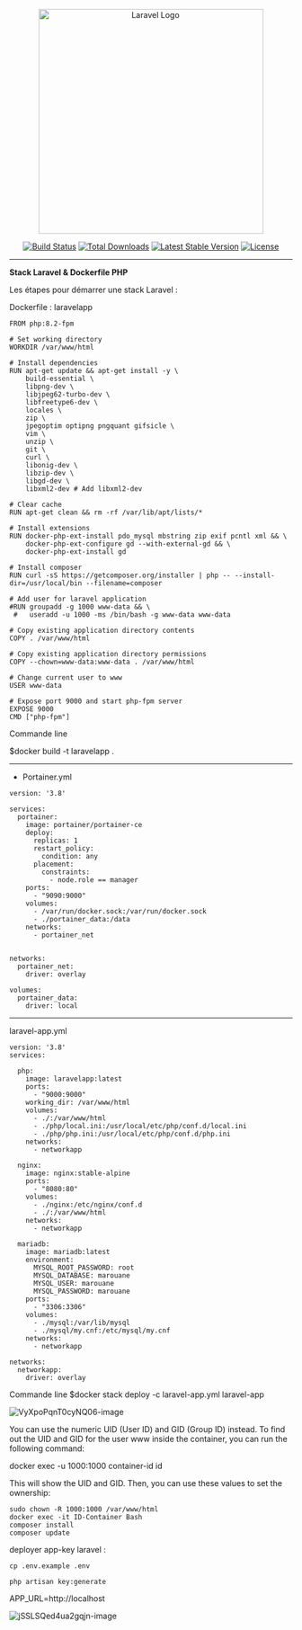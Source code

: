 <p align="center"><a href="https://laravel.com" target="_blank"><img src="https://raw.githubusercontent.com/laravel/art/master/logo-lockup/5%20SVG/2%20CMYK/1%20Full%20Color/laravel-logolockup-cmyk-red.svg" width="400" alt="Laravel Logo"></a></p>

<p align="center">
<a href="https://github.com/laravel/framework/actions"><img src="https://github.com/laravel/framework/workflows/tests/badge.svg" alt="Build Status"></a>
<a href="https://packagist.org/packages/laravel/framework"><img src="https://img.shields.io/packagist/dt/laravel/framework" alt="Total Downloads"></a>
<a href="https://packagist.org/packages/laravel/framework"><img src="https://img.shields.io/packagist/v/laravel/framework" alt="Latest Stable Version"></a>
<a href="https://packagist.org/packages/laravel/framework"><img src="https://img.shields.io/packagist/l/laravel/framework" alt="License"></a>
</p>


--------------------------------------------------------------------------------------------------------------------------------------------

**Stack Laravel & Dockerfile PHP**


Les étapes pour démarrer une stack Laravel :

Dockerfile : laravelapp
```
FROM php:8.2-fpm

# Set working directory
WORKDIR /var/www/html

# Install dependencies
RUN apt-get update && apt-get install -y \
    build-essential \
    libpng-dev \
    libjpeg62-turbo-dev \
    libfreetype6-dev \
    locales \
    zip \
    jpegoptim optipng pngquant gifsicle \
    vim \
    unzip \
    git \
    curl \
    libonig-dev \
    libzip-dev \
    libgd-dev \
    libxml2-dev # Add libxml2-dev

# Clear cache
RUN apt-get clean && rm -rf /var/lib/apt/lists/*

# Install extensions
RUN docker-php-ext-install pdo_mysql mbstring zip exif pcntl xml && \
    docker-php-ext-configure gd --with-external-gd && \
    docker-php-ext-install gd

# Install composer
RUN curl -sS https://getcomposer.org/installer | php -- --install-dir=/usr/local/bin --filename=composer

# Add user for laravel application
#RUN groupadd -g 1000 www-data && \
 #   useradd -u 1000 -ms /bin/bash -g www-data www-data

# Copy existing application directory contents
COPY . /var/www/html

# Copy existing application directory permissions
COPY --chown=www-data:www-data . /var/www/html

# Change current user to www
USER www-data

# Expose port 9000 and start php-fpm server
EXPOSE 9000
CMD ["php-fpm"]
```

Commande line


$docker build -t laravelapp .

------------------------------------------------------------------------------------------------------------------------------------


- Portainer.yml



```
version: '3.8'

services:
  portainer:
    image: portainer/portainer-ce
    deploy:
      replicas: 1
      restart_policy:
        condition: any
      placement:
        constraints:
          - node.role == manager
    ports:
      - "9090:9000"
    volumes:
      - /var/run/docker.sock:/var/run/docker.sock
      - ./portainer_data:/data
    networks:
      - portainer_net


networks:
  portainer_net:
    driver: overlay

volumes:
  portainer_data:
    driver: local
```

---------------------------------------------------------------------------------------------------

 laravel-app.yml


```
version: '3.8'
services:

  php:
    image: laravelapp:latest
    ports:
      - "9000:9000"
    working_dir: /var/www/html
    volumes:
      - ./:/var/www/html
      - ./php/local.ini:/usr/local/etc/php/conf.d/local.ini
      - ./php/php.ini:/usr/local/etc/php/conf.d/php.ini
    networks:
      - networkapp

  nginx:
    image: nginx:stable-alpine
    ports:
      - "8080:80"
    volumes:
      - ./nginx:/etc/nginx/conf.d
      - ./:/var/www/html
    networks:
      - networkapp

  mariadb:
    image: mariadb:latest
    environment:
      MYSQL_ROOT_PASSWORD: root
      MYSQL_DATABASE: marouane
      MYSQL_USER: marouane
      MYSQL_PASSWORD: marouane
    ports:
      - "3306:3306"
    volumes:
      - ./mysql:/var/lib/mysql
      - ./mysql/my.cnf:/etc/mysql/my.cnf
    networks:
      - networkapp

networks:
  networkapp:
    driver: overlay

```
Commande line
$docker stack deploy -c laravel-app.yml laravel-app


![VyXpoPqnT0cyNQ06-image](https://github.com/mlouguid/laravel-php/assets/82709225/f3705201-e9da-42f1-8761-26e2302c609a)



You can use the numeric UID (User ID) and GID (Group ID) instead. To find out the UID and GID for the user www inside the container, you can run the following command:

docker exec -u 1000:1000 container-id id

This will show the UID and GID. Then, you can use these values to set the ownership:


```
sudo chown -R 1000:1000 /var/www/html
docker exec -it ID-Container Bash
composer install
composer update
```

deployer app-key laravel :

```
cp .env.example .env

php artisan key:generate
```

APP_URL=http://localhost

![jSSLSQed4ua2gqjn-image](https://github.com/mlouguid/laravel-php/assets/82709225/6e3916c3-a04b-4950-ac33-b7c09d6314c9)
